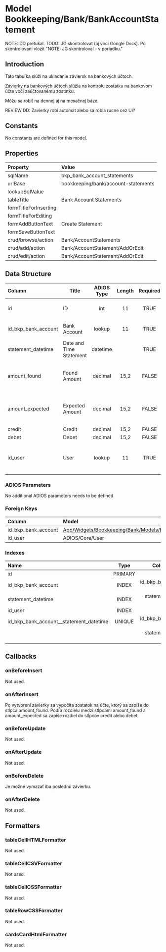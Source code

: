 # Model Bookkeeping/Bank/BankAccountStatement

NOTE: DD pretukal.
TODO: JG skontrolovat (aj voci Google Docs). Po skontrolovani vlozit "NOTE: JG skontroloval - v poriadku."

## Introduction

Táto tabuľka slúži na ukladanie závierok na bankových účtoch.

Závierky na bankových účtoch slúžia na kontrolu zostatku na bankovom účte voči zaúčtovanému zostatku.

Môžu sa robiť na dennej aj na mesačnej báze.

REVIEW DD: Zavierky robi automat alebo sa robia rucne cez UI?

## Constants

No constants are defined for this model.

## Properties

| Property              | Value                               |
| :-------------------- | :---------------------------------- |
| sqlName               | bkp_bank_account_statements         |
| urlBase               | bookkeeping/bank/account-statements |
| lookupSqlValue        |                                     |
| tableTitle            | Bank Account Statements             |
| formTitleForInserting |                                     |
| formTitleForEditing   |                                     |
| formAddButtonText     | Create Statement                    |
| formSaveButtonText    |                                     |
| crud/browse/action    | Bank/AccountStatements              |
| crud/add/action       | Bank/AccountStatement/AddOrEdit     |
| crud/edit/action      | Bank/AccountStatement/AddOrEdit     |

## Data Structure

| Column              | Title                   | ADIOS Type | Length | Required | Notes                                   |
| :------------------ | ----------------------- | :--------: | :----: | :------: | :-------------------------------------- |
| id                  | ID                      |    int     |   11   |   TRUE   | Jedinečné ID záznamu                    |
| id_bkp_bank_account | Bank Account            |   lookup   |   11   |   TRUE   | ID bankového účtu                       |
| statement_datetime  | Date and Time Statement |  datetime  |        |   TRUE   | Dátum a čas závierky                    |
| amount_found        | Found Amount            |  decimal   |  15,2  |  FALSE   | Suma, ktorá bola pri závierke zistená   |
| amount_expected     | Expected Amount         |  decimal   |  15,2  |  FALSE   | Suma, ktorá bola pri závierke očakávaná |
| credit              | Credit                  |  decimal   |  15,2  |  FALSE   | Prebytok                                |
| debet               | Debet                   |  decimal   |  15,2  |  FALSE   | Manko                                   |
| id_user             | User                    |   lookup   |   11   |   TRUE   | ID užívateľa, ktorý závierku vykonall   |


### ADIOS Parameters

No additional ADIOS parameters needs to be defined.

### Foreign Keys

| Column              | Model                                                                                      | Relation | OnUpdate | OnDelete |
| :------------------ | :----------------------------------------------------------------------------------------- | :------: | -------- | -------- |
| id_bkp_bank_account | [App/Widgets/Bookkeeping/Bank/Models/BankAccount](../../../Bookkeeping/Bank/Models/BankAccount.md) |   1:N    | Cascade  | Cascade  |
| id_user             | ADIOS/Core/User                                                                            |   1:N    | Cascade  | Restrict |

### Indexes

| Name                                    |  Type   |          Column + Order |
| :-------------------------------------- | :-----: | ----------------------: |
| id                                      | PRIMARY |                  id ASC |
| id_bkp_bank_account                     |  INDEX  | id_bkp_bank_account ASC |
| statement_datetime                      |  INDEX  |  statement_datetime ASC |
| id_user                                 |  INDEX  |             id_user ASC |
| id_bkp_bank_account__statement_datetime | UNIQUE  | id_bkp_bank_account ASC |
|                                         |         |  statement_datetime ASC |

## Callbacks

### onBeforeInsert

Not used.

### onAfterInsert

Po vytvorení závierky sa vypočíta zostatok na účte, ktorý sa zapíše do stĺpca amount_found.
Podľa rozdielu medzi stĺpcami amount_found a amount_expected sa zapíše rozdiel do stĺpcov credit alebo debet.

### onBeforeUpdate

Not used.

### onAfterUpdate

Not used.

### onBeforeDelete

Je možné vymazať iba poslednú závierku.

### onAfterDelete

Not used.

## Formatters

### tableCellHTMLFormatter

Not used.

### tableCellCSVFormatter

Not used.

### tableCellCSSFormatter

Not used.

### tableRowCSSFormatter

Not used.

### cardsCardHtmlFormatter

Not used.
